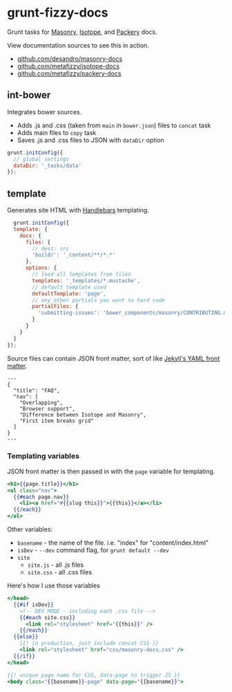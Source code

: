 # grunt-fizzy-docs

Grunt tasks for [Masonry](http://masonry.desandro.com), [Isotope](http://isotope.metafizzy.co), and [Packery](http://packery.docs) docs.

View documentation sources to see this in action.

+ [github.com/desandro/masonry-docs](https://github.com/desandro/masonry-docs)
+ [github.com/metafizzy/isotope-docs](https://github.com/metafizzy/isotope-docs)
+ [github.com/metafizzy/packery-docs](https://github.com/metafizzy/packery-docs)

## int-bower

Integrates bower sources.

+ Adds .js and .css (taken from `main` in `bower.json`) files to `concat` task
+ Adds main files to `copy` task
+ Saves .js and .css files to JSON with `dataDir` option

``` js
grunt.initConfig({
  // global settings
  dataDir: '_tasks/data'
});
```

## template

Generates site HTML with [Handlebars](http://handlebarsjs.com/) templating.

``` js
  grunt.initConfig({
  template: {
    docs: {
      files: {
        // dest: src
        'build/': '_content/**/*.*'
      },
      options: {
        // load all templates from files
        templates: '_templates/*.mustache',
        // default template used
        defaultTemplate: 'page',
        // any other partials you want to hard code
        partialFiles: {
          'submitting-issues': 'bower_components/masonry/CONTRIBUTING.mdown'
        }
      }
    }
  }
});
```

Source files can contain JSON front matter, sort of like [Jekyll's YAML front matter](http://jekyllrb.com/docs/frontmatter/). 

    ---
    {
      "title": "FAQ",
      "nav": [
        "Overlapping",
        "Browser support",
        "Difference between Isotope and Masonry",
        "First item breaks grid"
      ]
    }
    ---

### Templating variables

JSON front matter is then passed in with the `page` variable for templating.

``` mustache
<h1>{{page.title}}</h1>
<ul class="nav">
  {{#each page.nav}}
    <li><a href="#{{slug this}}">{{this}}</a></li>
  {{/each}}
</ul>
```

Other variables:

+ `basename` - the name of the file. i.e. "index" for "content/index.html"
+ `isDev` - `--dev` command flag, for `grunt default --dev`
+ `site`
  - `site.js` - all .js files
  - `site.css` - all .css files

Here's how I use those variables

``` mustache
</head>
  {{#if isDev}}
    <!-- DEV MODE - including each .css file -->
    {{#each site.css}}
      <link rel="stylesheet" href="{{this}}" />
    {{/each}}
  {{else}}
    {{! in production, just include concat CSS }}
    <link rel="stylesheet" href="css/masonry-docs.css" />
  {{/if}}
</head>

{{! unique page name for CSS, data-page to trigger JS }}
<body class="{{basename}}-page" data-page="{{basename}}"> 
```
